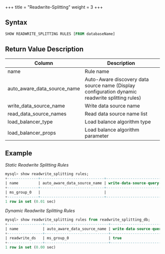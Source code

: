 +++
title = "Readwrite-Splitting"
weight = 3
+++

## Syntax

```sql
SHOW READWRITE_SPLITTING RULES [FROM databaseName]
```

## Return Value Description

| Column                      | Description                          |
| --------------------------- | ------------------------------------ |
| name                        | Rule name                            |
| auto_aware_data_source_name | Auto-Aware discovery data source name (Display configuration dynamic readwrite splitting rules) |
| write_data_source_name      | Write data source name                |
| read_data_source_names      | Read data source name list            |
| load_balancer_type          | Load balance algorithm type           |
| load_balancer_props         | Load balance algorithm parameter      |

## Example

*Static Readwrite Splitting Rules*
```sql
mysql> show readwrite_splitting rules;
+--------------+-----------------------------+---------------------------------+------------------------+------------------------+--------------------+
| name         | auto_aware_data_source_name | write-data-source-query-enabled | write_data_source_name | read_data_source_names | load_balancer_type | 
+--------------+-----------------------------+---------------------------------+------------------------+------------------------+--------------------+
| ms_group_0   |                             |                                 | ds_primary             | ds_slave_0,ds_slave_1  | RANDOM             |
+--------------+-----------------------------+---------------------------------+------------------------+------------------------+--------------------+
1 row in set (0.01 sec)
```

*Dynamic Readwrite Splitting Rules*
```sql
mysql> show readwrite_splitting rules from readwrite_splitting_db;
+----------------+-----------------------------+---------------------------------+------------------------+------------------------+--------------------+---------------------+
| name           | auto_aware_data_source_name | write-data-source-query-enabled | write_data_source_name | read_data_source_names | load_balancer_type | load_balancer_props |
+----------------+-----------------------------+---------------------------------+------------------------+------------------------+--------------------+---------------------+
| readwrite_ds   | ms_group_0                  | true                            | ds_primary             | ds_slave_0,ds_slave_1  |  random            | read_weight=2:1     |
+----------------+-----------------------------+---------------------------------+------------------------+------------------------+--------------------+---------------------+
1 row in set (0.00 sec)
```
